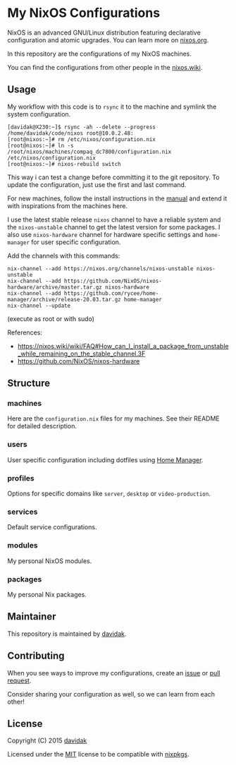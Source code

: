 My NixOS Configurations
=======================

NixOS is an advanced GNU/Linux distribution featuring declarative configuration and atomic upgrades. You can learn more on [nixos.org](https://nixos.org/nixos/about.html).

In this repository are the configurations of my NixOS machines.

You can find the configurations from other people in the [nixos.wiki](https://nixos.wiki/wiki/Configuration_Collection).

## Usage

My workflow with this code is to `rsync` it to the machine and symlink the system configuration.

	[davidak@X230:~]$ rsync -ah --delete --progress /home/davidak/code/nixos root@10.0.2.48:
	[root@nixos:~]# rm /etc/nixos/configuration.nix
	[root@nixos:~]# ln -s /root/nixos/machines/compaq_dc7800/configuration.nix /etc/nixos/configuration.nix
	[root@nixos:~]# nixos-rebuild switch

This way i can test a change before committing it to the git repository. To update the configuration, just use the first and last command.

For new machines, follow the install instructions in the [manual](https://nixos.org/nixos/manual/) and extend it with inspirations from the machines here.

I use the latest stable release `nixos` channel to have a reliable system and the `nixos-unstable` channel to get the latest version for some packages. I also use `nixos-hardware` channel for hardware specific settings and `home-manager` for user specific configuration.

Add the channels with this commands:

	nix-channel --add https://nixos.org/channels/nixos-unstable nixos-unstable
	nix-channel --add https://github.com/NixOS/nixos-hardware/archive/master.tar.gz nixos-hardware
	nix-channel --add https://github.com/rycee/home-manager/archive/release-20.03.tar.gz home-manager
	nix-channel --update

(execute as root or with sudo)

References:

- https://nixos.wiki/wiki/FAQ#How_can_I_install_a_package_from_unstable_while_remaining_on_the_stable_channel.3F
- https://github.com/NixOS/nixos-hardware

## Structure

### machines

Here are the `configuration.nix` files for my machines. See their README for detailed description.

### users

User specific configuration including dotfiles using [Home Manager](https://github.com/rycee/home-manager).

### profiles

Options for specific domains like `server`, `desktop` or `video-production`.

### services

Default service configurations.

### modules

My personal NixOS modules.

### packages

My personal Nix packages.

## Maintainer

This repository is maintained by [davidak](https://davidak.de/).

## Contributing

When you see ways to improve my configurations, create an [issue](https://github.com/davidak/nixos-config/issues) or [pull request](https://github.com/davidak/nixos-config/pulls).

Consider sharing your configuration as well, so we can learn from each other!

## License

Copyright (C) 2015 [davidak](https://davidak.de/)

Licensed under the [MIT](LICENSE) license to be compatible with [nixpkgs](https://github.com/NixOS/nixpkgs).
